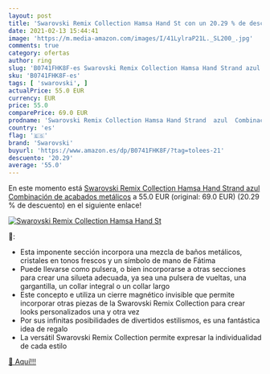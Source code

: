 ```yaml
---
layout: post
title: 'Swarovski Remix Collection Hamsa Hand St con un 20.29 % de descuento'
date: 2021-02-13 15:44:41
image: 'https://m.media-amazon.com/images/I/41LylraP21L._SL200_.jpg'
comments: true
category: ofertas
author: ring
slug: 'B0741FHK8F-es Swarovski Remix Collection Hamsa Hand Strand azul...'
sku: 'B0741FHK8F-es'
tags: [ 'swarovski', ]
actualPrice: 55.0 EUR
currency: EUR
price: 55.0
comparePrice: 69.0 EUR
prodname: 'Swarovski Remix Collection Hamsa Hand Strand  azul  Combinación de acabados metálicos'
country: 'es'
flag: '🇪🇸'
brand: 'Swarovski'
buyurl: 'https://www.amazon.es/dp/B0741FHK8F/?tag=tolees-21'
descuento: '20.29'
average: '55.0'
---
```


En este momento está [Swarovski Remix Collection Hamsa Hand Strand  azul  Combinación de acabados metálicos](https://www.amazon.es/dp/B0741FHK8F/?tag=tolees-21) a 55.0 EUR (original: 69.0 EUR) (20.29 %  de descuento) en el siguiente enlace!

[![Swarovski Remix Collection Hamsa Hand St](https://m.media-amazon.com/images/I/41LylraP21L._SL200_.jpg)](https://www.amazon.es/dp/B0741FHK8F/?tag=tolees-21)

🔎:

- Esta imponente sección incorpora una mezcla de baños metálicos, cristales en tonos frescos y un símbolo de mano de Fátima
- Puede llevarse como pulsera, o bien incorporarse a otras secciones para crear una silueta adecuada, ya sea una pulsera de vueltas, una gargantilla, un collar integral o un collar largo
- Este concepto e utiliza un cierre magnético invisible que permite incorporar otras piezas de la Swarovski Remix Collection para crear looks personalizados una y otra vez
- Por sus infinitas posibilidades de divertidos estilismos, es una fantástica idea de regalo
- La versátil Swarovski Remix Collection permite expresar la individualidad de cada estilo

[🛒 Aquí!!!](https://www.amazon.es/dp/B0741FHK8F/?tag=tolees-21)
